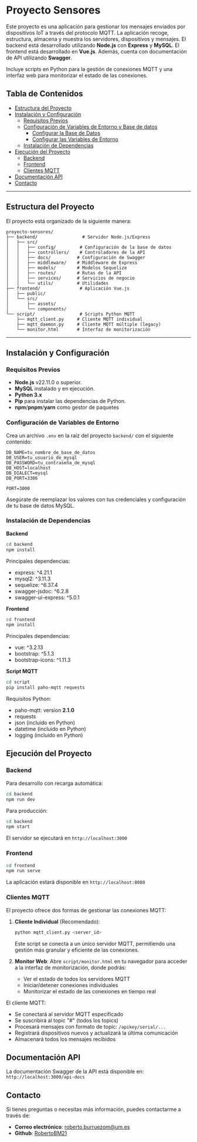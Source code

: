 # Proyecto Sensores

Este proyecto es una aplicación para gestionar los mensajes enviados por dispositivos IoT a través del protocolo MQTT. La aplicación recoge, estructura, almacena y muestra los servidores, dispositivos y mensajes. El backend está desarrollado utilizando **Node.js** con **Express** y **MySQL**. El frontend está desarrollado en **Vue.js**. Además, cuenta con documentación de API utilizando **Swagger**.

Incluye scripts en Python para la gestión de conexiones MQTT y una interfaz web para monitorizar el estado de las conexiones.

## Tabla de Contenidos

- [Estructura del Proyecto](#estructura-del-proyecto)
- [Instalación y Configuración](#instalación-y-configuración)
  - [Requisitos Previos](#requisitos-previos)
  - [Configuración de Variables de Entorno y Base de datos](#configuración-de-variables-de-entorno-y-base-de-datos)
    - [Configurar la Base de Datos](#configurar-la-base-de-datos)
    - [Configurar las Variables de Entorno](#configurar-las-variables-de-entorno)
  - [Instalación de Dependencias](#instalación-de-dependencias)
- [Ejecución del Proyecto](#ejecución-del-proyecto)
  - [Backend](#backend)
  - [Frontend](#frontend)
  - [Clientes MQTT](#clientes-mqtt)
- [Documentación API](#documentación-api)
- [Contacto](#contacto)

---

## Estructura del Proyecto

El proyecto está organizado de la siguiente manera:

```
proyecto-sensores/
├── backend/                 # Servidor Node.js/Express
│   ├── src/
│   │   ├── config/         # Configuración de la base de datos
│   │   ├── controllers/    # Controladores de la API
│   │   ├── docs/          # Configuración de Swagger
│   │   ├── middleware/    # Middleware de Express
│   │   ├── models/        # Modelos Sequelize
│   │   ├── routes/        # Rutas de la API
│   │   ├── services/      # Servicios de negocio
│   │   └── utils/         # Utilidades
├── frontend/               # Aplicación Vue.js
│   ├── public/
│   └── src/
│       ├── assets/
│       └── components/
└── script/                 # Scripts Python MQTT
    ├── mqtt_client.py     # Cliente MQTT individual
    ├── mqtt_daemon.py     # Cliente MQTT múltiple (legacy)
    └── monitor.html       # Interfaz de monitorización
```

---

## Instalación y Configuración

### Requisitos Previos

- **Node.js** v22.11.0 o superior.
- **MySQL** instalado y en ejecución.
- **Python 3.x**
- **Pip** para instalar las dependencias de Python.
- **npm**/**pnpm**/**yarn** como gestor de paquetes

### Configuración de Variables de Entorno

Crea un archivo `.env` en la raíz del proyecto `backend/` con el siguiente contenido:

```env
DB_NAME=tu_nombre_de_base_de_datos
DB_USER=tu_usuario_de_mysql
DB_PASSWORD=tu_contraseña_de_mysql
DB_HOST=localhost
DB_DIALECT=mysql
DB_PORT=3306

PORT=3000
```

Asegúrate de reemplazar los valores con tus credenciales y configuración de tu base de datos MySQL.

### Instalación de Dependencias

**Backend**

```bash
cd backend
npm install
```

Principales dependencias:

- express: ^4.21.1
- mysql2: ^3.11.3
- sequelize: ^6.37.4
- swagger-jsdoc: ^6.2.8
- swagger-ui-express: ^5.0.1

**Frontend**

```bash
cd frontend
npm install
```

Principales dependencias:

- vue: ^3.2.13
- bootstrap: ^5.1.3
- bootstrap-icons: ^1.11.3

**Script MQTT**

```bash
cd script
pip install paho-mqtt requests
```

Requisitos Python:

- paho-mqtt: version **2.1.0**
- requests
- json (incluido en Python)
- datetime (incluido en Python)
- logging (incluido en Python)

## Ejecución del Proyecto

### Backend

Para desarrollo con recarga automática:

```bash
cd backend
npm run dev
```

Para producción:

```bash
cd backend
npm start
```

El servidor se ejecutará en `http://localhost:3000`

### Frontend

```bash
cd frontend
npm run serve
```

La aplicación estará disponible en `http://localhost:8080`

### Clientes MQTT

El proyecto ofrece dos formas de gestionar las conexiones MQTT:

1. **Cliente Individual** (Recomendado):

   ```bash
   python mqtt_client.py <server_id>
   ```

   Este script se conecta a un único servidor MQTT, permitiendo una gestión más granular y eficiente de las conexiones.

2. **Monitor Web**:
   Abre `script/monitor.html` en tu navegador para acceder a la interfaz de monitorización, donde podrás:
   - Ver el estado de todos los servidores MQTT
   - Iniciar/detener conexiones individuales
   - Monitorizar el estado de las conexiones en tiempo real

El cliente MQTT:

- Se conectará al servidor MQTT especificado
- Se suscribirá al topic "#" (todos los topics)
- Procesará mensajes con formato de topic: `/apikey/serial/...`
- Registrará dispositivos nuevos y actualizará la última comunicación
- Almacenará todos los mensajes recibidos

## Documentación API

La documentación Swagger de la API está disponible en:
`http://localhost:3000/api-docs`

## Contacto

Si tienes preguntas o necesitas más información, puedes contactarme a través de:

- **Correo electrónico**: roberto.burruezom@um.es
- **Github**: [RobertoBM21](https://github.com/RobertoBM21)

